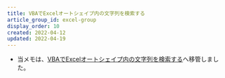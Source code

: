```yaml
---
title: VBAでExcelオートシェイプ内の文字列を検索する
article_group_id: excel-group
display_order: 10
created: 2022-04-12
updated: 2022-04-19
---
```

- 当メモは、[VBAでExcelオートシェイプ内の文字列を検索する](https://thinktwice.tech/it/excel/search_for_strings_in_excel_autoshapes_with_vba/)へ移管しました。
